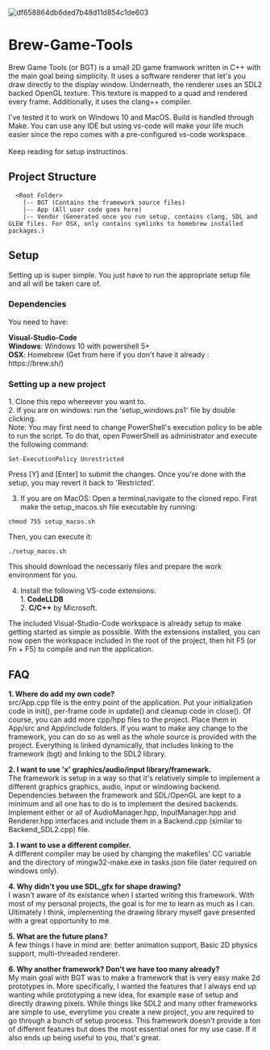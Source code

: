 ![df658864db6ded7b48d11d854c1de603](https://user-images.githubusercontent.com/8151229/169726159-d70c5323-072f-4379-80ab-7247dc127b91.gif)

# Brew-Game-Tools
Brew Game Tools (or BGT) is a small 2D game framwork written in C++ with the main goal being simplicity. 
It uses a software renderer that let's you draw directly to the display window. Underneath, the renderer uses an SDL2 backed OpenGL texture. This texture is mapped to a quad and rendered every frame. Additionally, it uses the clang++ compiler.

I've tested it to work on Windows 10 and MacOS. Build is handled through Make. You can use any IDE but using vs-code will make your life much easier since the repo comes with a pre-configured vs-code workspace.<br><br>
Keep reading for setup instructinos.

## Project Structure
```
  <Root Folder>
    |-- BGT (Contains the framework source files)
    |-- App (All user code goes here)
    |-- Vendor (Generated once you run setup, contains clang, SDL and GLEW files. For OSX, only contains symlinks to homebrew installed packages.)
```

## Setup
Setting up is super simple. You just have to run the appropriate setup file and all will be taken care of.

### Dependencies
You need to have:
<p>
  <b>Visual-Studio-Code</b><br>
  <b>Windows</b>: Windows 10 with powershell 5+<br>
  <b>OSX</b>: Homebrew (Get from here if you don't have it already : https://brew.sh/)<br>
  
### Setting up a new project
<p>
  1. Clone this repo whereever you want to.<br>
  2. If you are on windows: run the 'setup_windows.ps1' file by double clicking.<br>
  Note: You may first need to change PowerShell's execution policy to be able to run the script. To do that, open PowerShell as administrator and execute the following command:
  
  ```
  Set-ExecutionPolicy Unrestricted
  ```
  Press [Y] and [Enter] to submit the changes. Once you're done with the setup, you may revert it back to 'Restricted'.
 
  3. If you are on MacOS: Open a terminal,navigate to the cloned repo. First make the setup_macos.sh file executable by running:
  
  ```
  chmod 755 setup_macos.sh
  ```
  Then, you can execute it:
  ```
  ./setup_macos.sh
  ```
This should download the necessariy files and prepare the work environment for you.<br>
  
  4. Install the following VS-code extensions: <br>
    1. <b>CodeLLDB</b><br>
    2. <b>C/C++</b> by Microsoft.<br>
  
<p>The included Visual-Studio-Code workspace is already setup to make getting started as simple as possible. With the extensions installed, you can now open the workspace included in the root of the project, then hit F5 (or Fn + F5) to compile and run the application.<br>

## FAQ
  <b>1. Where do add my own code?</b><br>
  src/App.cpp file is the entry point of the application. Put your initialization code in init(), per-frame code in update() and cleanup code in close(). Of course, you can add more cpp/hpp files to the project. Place them in App/src and App/include folders. If you want to make any change to the framework, you can do so as well as the whole source is provided with the project. Everything is linked dynamically, that includes linking to the framework (bgt) and linking to the SDL2 library.<pr>
  
  <b>2. I want to use 'x' graphics/audio/input library/framewark.</b><br>
  The framework is setup in a way so that it's relatively simple to implement a different graphics graphics, audio, input or windowing backend. Dependencies between the framework and SDL/OpenGL are kept to a minimum and all one has to do is to implement the desired backends. Implement either or all of AudioManager.hpp, InputManager.hpp and Renderer.hpp interfaces and include them in a Backend.cpp (similar to Backend_SDL2.cpp) file.<p>
      
  <b>3. I want to use a different compiler.</b><br>
  A different compiler may be used by changing the makefiles' CC variable and the directory of mingw32-make.exe in tasks.json file (later required on windows only).<p>
    
  <b>4. Why didn't you use SDL_gfx for shape drawing?</b><br>
  I wasn't aware of its existance when I started writing this framework. With most of my personal projects, the goal is for me to learn as much as I can. Ultimately I think, implementing the drawing library myself gave presented with a great opportunity to me.<p>
    
  <b>5. What are the future plans?</b><br>
  A few things I have in mind are: better animation support, Basic 2D physics support, multi-threaded renderer.<p>
  
  <b>6. Why another framework? Don't we have too many already?</b><br>
    My main goal with BGT was to make a framework that is very easy make 2d prototypes in. More specifically, I wanted the features that I always end up wanting while prototyping a new idea, for example ease of setup and directly drawing pixels. While things like SDL2 and many other frameworks are simple to use, everytime you create a new project, you are required to go through a bunch of setup process. This framework doesn't provide a ton of different features but does the most essential ones for my use case. If it also ends up being useful to you, that's great.
   
